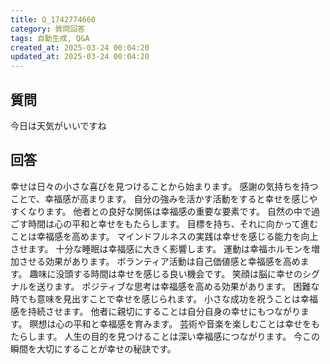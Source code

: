 ```yaml
---
title: Q_1742774660
category: 質問回答
tags: 自動生成, Q&A
created_at: 2025-03-24 00:04:20
updated_at: 2025-03-24 00:04:20
---
```


## 質問

今日は天気がいいですね

## 回答

幸せは日々の小さな喜びを見つけることから始まります。
感謝の気持ちを持つことで、幸福感が高まります。
自分の強みを活かす活動をすると幸せを感じやすくなります。
他者との良好な関係は幸福感の重要な要素です。
自然の中で過ごす時間は心の平和と幸せをもたらします。
目標を持ち、それに向かって進むことは幸福感を高めます。
マインドフルネスの実践は幸せを感じる能力を向上させます。
十分な睡眠は幸福感に大きく影響します。
運動は幸福ホルモンを増加させる効果があります。
ボランティア活動は自己価値感と幸福感を高めます。
趣味に没頭する時間は幸せを感じる良い機会です。
笑顔は脳に幸せのシグナルを送ります。
ポジティブな思考は幸福感を高める効果があります。
困難な時でも意味を見出すことで幸せを感じられます。
小さな成功を祝うことは幸福感を持続させます。
他者に親切にすることは自分自身の幸せにもつながります。
瞑想は心の平和と幸福感を育みます。
芸術や音楽を楽しむことは幸せをもたらします。
人生の目的を見つけることは深い幸福感につながります。
今この瞬間を大切にすることが幸せの秘訣です。
